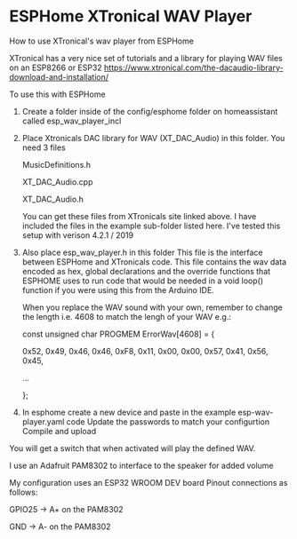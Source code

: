 # ESPHome XTronical WAV Player
How to use XTronical's wav player from ESPHome

XTronical has a very nice set of tutorials and a library for playing WAV files on an ESP8266 or ESP32
https://www.xtronical.com/the-dacaudio-library-download-and-installation/

To use this with ESPHome 

1) Create a folder inside of the config/esphome folder on homeassistant called esp_wav_player_incl
2) Place Xtronicals DAC library for WAV (XT_DAC_Audio) in this folder.  You need 3 files

     MusicDefinitions.h
     
     XT_DAC_Audio.cpp
     
     XT_DAC_Audio.h
     
     
     You can get these files from XTronicals site linked above.  I have included the files in the example sub-folder listed here.
     I've tested this setup with verison 4.2.1 / 2019
     
3) Also place esp_wav_player.h in this folder
 This file is the interface between ESPHome and XTronicals code.
 This file contains the wav data encoded as hex, global declarations and the override functions that ESPHOME uses to run code that would be needed in a void loop() function if you were using this from the Arduino IDE.
 
   When you replace the WAV sound with your own, remember to change the length
   i.e.  4608 to match the lengh of your WAV  e.g.:
   
   
   const unsigned char PROGMEM ErrorWav[4608] = {
   
     0x52, 0x49, 0x46, 0x46, 0xF8, 0x11, 0x00, 0x00, 0x57, 0x41, 0x56, 0x45,
     
     ...
     
   };
 
 
4) In esphome create a new device and paste in the example esp-wav-player.yaml code
    Update the passwords to match your configurtion
    Compile and upload

  You will get a switch that when activated will play the defined WAV.
  
I use an Adafruit PAM8302 to interface to the speaker for added volume  

My configuration uses an ESP32 WROOM DEV board
Pinout connections as follows:

  GPIO25 -> A+ on the PAM8302
  
  GND    -> A- on the PAM8302

